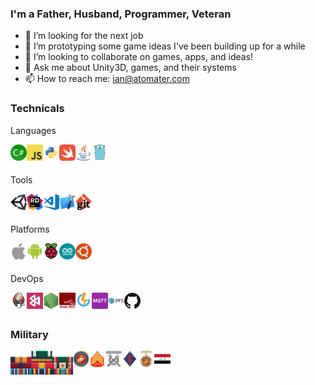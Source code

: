 ### I'm a Father, Husband, Programmer, Veteran

- 🔭 I’m looking for the next job
- 🌱 I’m prototyping some game ideas I've been building up for a while
- 👯 I’m looking to collaborate on games, apps, and ideas!
- 💬 Ask me about Unity3D, games, and their systems
- 📫 How to reach me: ian@atomater.com

### Technicals

Languages

<img align="left" alt="C#" width="26px" src="https://raw.githubusercontent.com/github/explore/80688e429a7d4ef2fca1e82350fe8e3517d3494d/topics/csharp/csharp.png" />

<img align="left" alt="JavaScript" width="26px" src="https://raw.githubusercontent.com/github/explore/80688e429a7d4ef2fca1e82350fe8e3517d3494d/topics/javascript/javascript.png" /> 

<img align="left" alt="Python" width="26px" src="https://raw.githubusercontent.com/github/explore/80688e429a7d4ef2fca1e82350fe8e3517d3494d/topics/python/python.png" />

<img align="left" alt="Swift" width="26px" src="https://raw.githubusercontent.com/github/explore/80688e429a7d4ef2fca1e82350fe8e3517d3494d/topics/swift/swift.png" />

<img align="left" alt="Java" width="26px" src="https://raw.githubusercontent.com/github/explore/80688e429a7d4ef2fca1e82350fe8e3517d3494d/topics/java/java.png" />

<img align="left" alt="Go" width="26px" src="https://github.com/ianwaldrop/ianwaldrop/blob/master/media/images/golang.png" />
</br></br>

Tools

<img align="left" alt="Unity" width="26px" src="https://github.com/ianwaldrop/ianwaldrop/blob/master/media/images/unity.png" />

<img align="left" alt="Rider" width="26px" src="https://github.com/ianwaldrop/ianwaldrop/blob/master/media/images/rider.png" />

<img align="left" alt="Visual Studio Code" width="26px" src="https://raw.githubusercontent.com/github/explore/80688e429a7d4ef2fca1e82350fe8e3517d3494d/topics/visual-studio-code/visual-studio-code.png" />

<img align="left" alt="Xcode" width="26px" src="https://raw.githubusercontent.com/github/explore/80688e429a7d4ef2fca1e82350fe8e3517d3494d/topics/xcode/xcode.png" />

<img align="left" alt="git" width="26px" src="https://github.com/ianwaldrop/ianwaldrop/blob/master/media/images/git.png"/>
</br></br>

Platforms

<img align="left" alt="Apple" width="26px" src="https://github.com/ianwaldrop/ianwaldrop/blob/master/media/images/apple.png" />

<img align="left" alt="Android" width="26px" src="https://github.com/ianwaldrop/ianwaldrop/blob/master/media/images/android.png" />

<img align="left" alt="Raspberry Pi" width="26px" src="https://github.com/ianwaldrop/ianwaldrop/blob/master/media/images/raspberry.png" />

<img align="left" alt="Arduino" width="26px" src="https://github.com/ianwaldrop/ianwaldrop/blob/master/media/images/arduino.png" />

<img align="left" alt="Ubuntu" width="26px" src="https://raw.githubusercontent.com/github/explore/80688e429a7d4ef2fca1e82350fe8e3517d3494d/topics/ubuntu/ubuntu.png" />
</br></br>

DevOps

<img align="left" alt="Jenkins" width="26px" src="https://github.com/ianwaldrop/ianwaldrop/blob/master/media/images/jenkins.png" />

<img align="left" alt="Mobile Center" width="26px" src="https://github.com/ianwaldrop/ianwaldrop/blob/master/media/images/mobilecenter.png" />

<img align="left" alt="Node.js" width="26px" src="https://raw.githubusercontent.com/github/explore/80688e429a7d4ef2fca1e82350fe8e3517d3494d/topics/nodejs/nodejs.png" />

<img align="left" alt="Node-red" width="26px" src="https://github.com/ianwaldrop/ianwaldrop/blob/master/media/images/nodered.png" />

<img align="left" alt="Gamesparks" width="26px" src="https://github.com/ianwaldrop/ianwaldrop/blob/master/media/images/gamesparks.png" />

<img align="left" alt="MQTT" width="26px" src="https://github.com/ianwaldrop/ianwaldrop/blob/master/media/images/mqtt.png" />

<img align="left" alt="IPFS" width="26px" src="https://raw.githubusercontent.com/github/explore/78df643247d429f6cc873026c0622819ad797942/topics/ipfs/ipfs.png" />

<img align="left" alt="GitHub" width="26px" src="https://raw.githubusercontent.com/github/explore/78df643247d429f6cc873026c0622819ad797942/topics/github/github.png" />
</br></br>


### Military

<img align="left" alt="Military Awards" width="100px" src="https://github.com/ianwaldrop/ianwaldrop/blob/master/media/images/ribbons.png" />
<img align="left" alt="USMC" width="26px" src="https://github.com/ianwaldrop/ianwaldrop/blob/master/media/images/usmc.png" />
<img align="left" alt="Sergeant" width="26px" src="https://github.com/ianwaldrop/ianwaldrop/blob/master/media/images/e5.png" />
<img align="left" alt="Rifle Expert" width="26px" src="https://github.com/ianwaldrop/ianwaldrop/blob/master/media/images/rifle-expert.png" />
<img align="left" alt="1st Marine Regiment" width="26px" src="https://github.com/ianwaldrop/ianwaldrop/blob/master/media/images/1div1mar.png" />
<img align="left" alt="MCB Camp Pendleton" width="26px" src="https://github.com/ianwaldrop/ianwaldrop/blob/master/media/images/pendleton.png" />
<img align="left" alt="Iraq" width="26px" src="https://github.com/ianwaldrop/ianwaldrop/blob/master/media/images/iraq-flag.png" />
